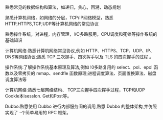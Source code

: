 熟悉常见的数据结构和算法，如递归，贪心，回溯，动态规划

熟悉计算机网络，如网络的分层，TCP/IP网络模型，熟悉HTTP,HTTPS,TCP,UDP等计算机网络的常见协议


熟悉操作系统，对进程，内存管理，I/O多路服用，CPU调度和死锁等操作系统的基础知识

计算机网络:熟悉计算机网络常见协议,例如 HTTP、HTTPS、TCP、UDP、IP、DNS等网络协议;熟悉 TCP
三次握手、四次挥手以及 TLS 的四次握手的过程 。


操作系统:了解操作系统基本原理及算法,例如 !0多路复用的 select、pol、epol 函数以及零拷贝的
mmap、sendfle 函数原理;进程调度算法、页面置换算法、磁盘调度算法等


计算机网络:熟悉七层网络结构、
TCP三次握手四次挥手过程，TCP和UDP
Cookle本isesslon.
Get和Post等。


Dubbo:熟悉使用 Dubbo 进行内部服务间的调用,熟悉 Dubbo 的整体架构,并仿照实现了
-个简单易用的 RPC 框架。